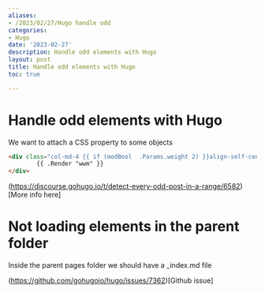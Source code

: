 ```yaml
---
aliases:
- /2023/02/27/Hugo handle odd
categories:
- Hugo
date: '2023-02-27'
description: Handle odd elements with Hugo
layout: post
title: Handle odd elements with Hugo
toc: true

---
```


# Handle odd elements with Hugo

We want to attach a CSS property to some objects

```html
<div class="col-md-4 {{ if (modBool  .Params.weight 2) }}align-self-center wwm-down{{ end }}">
        {{ .Render "wwm" }}
</div>
```
(https://discourse.gohugo.io/t/detect-every-odd-post-in-a-range/6582)[More info here]

# Not loading elements in the parent folder

Inside the parent pages folder we should have a _index.md file

(https://github.com/gohugoio/hugo/issues/7362)[Github issue]